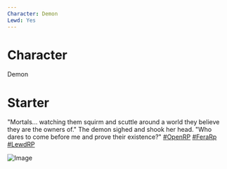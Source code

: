 ```yaml
---
Character: Demon
Lewd: Yes
---
```

# Character
Demon

# Starter

"Mortals... watching them squirm and scuttle around a world they believe they are the owners of." The demon sighed and shook her head. "Who dares to come before me and prove their existence?" [#OpenRP](https://twitter.com/hashtag/OpenRP?src=hashtag_click) [#FeraRp](https://twitter.com/hashtag/FeraRp?src=hashtag_click) [#LewdRP](https://twitter.com/hashtag/LewdRP?src=hashtag_click)

![Image](https://pbs.twimg.com/media/FFOT2OPXsBcTrqy?format=jpg&name=900x900)